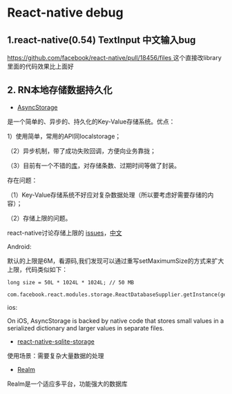 # React-native debug

## 1.react-native(0.54) TextInput 中文输入bug

[https://github.com/facebook/react-native/pull/18456/files ](https://github.com/facebook/react-native/pull/18456/files )
这个直接改library 里面的代码效果比上面好

## 2. RN本地存储数据持久化

   - [AsyncStorage](https://facebook.github.io/react-native/docs/asyncstorage.html)
   
   是一个简单的、异步的、持久化的Key-Value存储系统。优点：
   
   1）使用简单，常用的API同localstorage；
   
  （2）异步机制，带了成功失败回调，方便向业务靠拢；
  
  （3）目前有一个不错的[库](https://github.com/sunnylqm/react-native-storage)，对存储条数、过期时间等做了封装。
  
  存在问题：
  
  （1）Key-Value存储系统不好应对复杂数据处理（所以要考虑好需要存储的内容）；
  
  （2）存储上限的问题。
  
   react-native讨论存储上限的 [issues](https://github.com/facebook/react-native/issues/3387#issuecomment-148042923)，[中文](https://github.com/sunnylqm/react-native-storage/issues/111) 
    
   Android:
    
   默认的上限是6M，看源码,我们发现可以通过重写setMaximumSize的方式来扩大上限，代码类似如下：
    
    

   ```
   long size = 50L * 1024L * 1024L; // 50 MB 
    
   com.facebook.react.modules.storage.ReactDatabaseSupplier.getInstance(getApplicationContext()).setMaximumSize(size);

   ```
   ios:
    
    
   On iOS, AsyncStorage is backed by native code that stores small values in a serialized dictionary and larger values in separate files.
    
    
   - [react-native-sqlite-storage](https://github.com/andpor/react-native-sqlite-storage)
    
    
   使用场景：需要复杂大量数据的处理
    
    
    
    
   - [Realm](https://realm.io)
    
    
   Realm是一个适应多平台，功能强大的数据库
    

